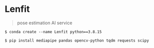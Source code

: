 # Lenfit
> pose estimation AI service

```$ conda create --name Lenfit python==3.8.15```

```$ pip install mediapipe pandas opencv-python tqdm requests scipy```
